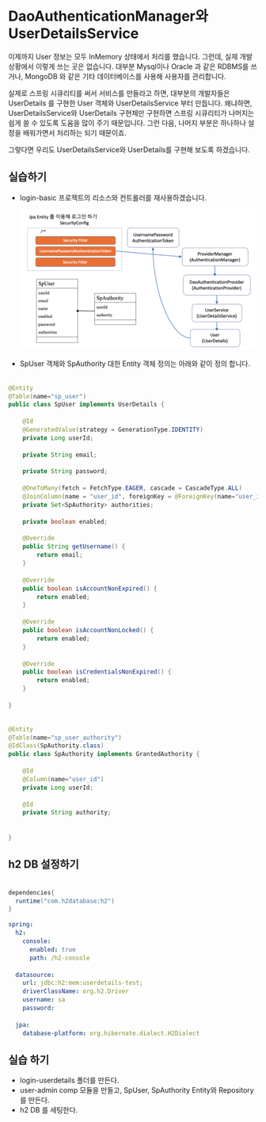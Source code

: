 # DaoAuthenticationManager와 UserDetailsService

이제까지 User 정보는 모두 InMemory 상태에서 처리를 했습니다.
그런데, 실제 개발 상황에서 이렇게 쓰는 곳은 없습니다.
대부분 Mysql이나 Oracle 과 같은 RDBMS를 쓰거나, MongoDB 와 같은 기타 데이터베이스를 사용해 사용자를 관리합니다.

실제로 스프링 시큐리티를 써서 서비스를 만들라고 하면, 대부분의 개발자들은 UserDetails 를 구현한 User 객체와 UserDetailsService 부터 만듭니다.
왜냐하면, UserDetailsService와 UserDetails 구현체만 구현하면 스프링 시큐리티가 나머지는 쉽게 쓸 수 있도록 도움을 많이 주기 때문입니다.
그런 다음, 나머지 부분은 하나하나 설정을 배워가면서 처리하는 되기 때문이죠.

그렇다면 우리도 UserDetailsService와 UserDetails를 구현해 보도록 하겠습니다.

## 실습하기

- login-basic 프로젝트의 리소스와 컨트롤러를 재사용하겠습니다.

  ![](../images/fig-12-userdetails.png)

- SpUser 객체와 SpAuthority 대한 Entity 객체 정의는 아래와 같이 정의 합니다.

```java

@Entity
@Table(name="sp_user")
public class SpUser implements UserDetails {

    @Id
    @GeneratedValue(strategy = GenerationType.IDENTITY)
    private Long userId;

    private String email;

    private String password;

    @OneToMany(fetch = FetchType.EAGER, cascade = CascadeType.ALL)
    @JoinColumn(name = "user_id", foreignKey = @ForeignKey(name="user_id"))
    private Set<SpAuthority> authorities;

    private boolean enabled;

    @Override
    public String getUsername() {
        return email;
    }

    @Override
    public boolean isAccountNonExpired() {
        return enabled;
    }

    @Override
    public boolean isAccountNonLocked() {
        return enabled;
    }

    @Override
    public boolean isCredentialsNonExpired() {
        return enabled;
    }

}
```

```java

@Entity
@Table(name="sp_user_authority")
@IdClass(SpAuthority.class)
public class SpAuthority implements GrantedAuthority {

    @Id
    @Column(name="user_id")
    private Long userId;

    @Id
    private String authority;


}


```

## h2 DB 설정하기

```groovy

dependencies{
  runtime("com.h2database:h2")
}
```

```yml
spring:
  h2:
    console:
      enabled: true
      path: /h2-console

  datasource:
    url: jdbc:h2:mem:userdetails-test;
    driverClassName: org.h2.Driver
    username: sa
    password:

  jpa:
    database-platform: org.hibernate.dialect.H2Dialect
```

## 실습 하기

- login-userdetails 폴더를 만든다.
- user-admin comp 모듈을 만들고, SpUser, SpAuthority Entity와 Repository 를 만든다.
- h2 DB 를 세팅한다.
